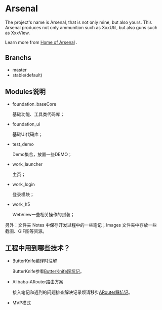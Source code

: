 # Arsenal
  The project's name is Arsenal, that is not only mine, but also yours. This Arsenal produces not only ammunition such as XxxUtil, but also guns such as XxxView.

  Learn more from [Home of Arsenal](https://coderwangjie.github.io/Arsenal/) .

## Branchs
- master
- stable(default) 

## Modules说明
- foundation_baseCore

    基础功能、工具类代码库；

- foundation_ui

    基础UI代码库；

- test_demo
    
    Demo集合，放置一些DEMO；

- work_launcher
    
    主页；
- work_login

    登录模块；
- work_h5

    WebView一些相关操作的封装；

另外：文件夹 Notes 中保存开发过程中的一些笔记；Images 文件夹中存放一些截图、GIF图等资源。

## 工程中用到哪些技术？
- ButterKnife编译时注解

    ButterKnife参看[ButterKnife踩坑记](./Notes/ButterKnife踩坑记.md)。
- Alibaba-ARouter路由方案

    接入笔记和遇到的问题排查解决记录烦请移步[ARouter踩坑记](./Notes/ARouter踩坑记.md)。
- MVP模式
